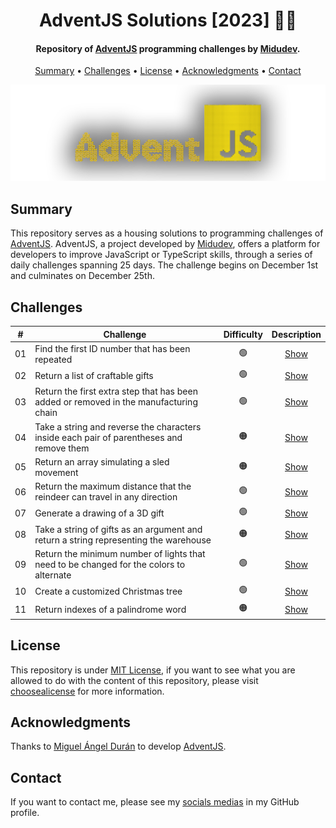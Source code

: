 <h1 align="center">
    AdventJS Solutions [2023] 🎅🎄
</h1>

<h4 align="center">
    Repository of <a href="https://adventjs.dev/es" target="_blank">AdventJS<a> programming challenges by <a href="https://www.linkedin.com/in/midudev/" target="_blank">Midudev</a>.
</h4>

<p align="center">
    <a href="#----summary">Summary</a> •
    <a href="#----challenges">Challenges</a> •
    <a href="#----license">License</a> •
    <a href="#----acknowledgments">Acknowledgments</a> •
    <a href="#----contact">Contact</a>
</p>

<p align="center">
    <img src="./.github/adventjs-logo.png" width="625">
</p>

<h2>
    Summary
</h2>
<p>
    This repository serves as a housing solutions to programming challenges of <a href="https://adventjs.dev/es" target="_blank">AdventJS<a>. AdventJS, a project developed by <a href="https://www.linkedin.com/in/midudev/" target="_blank">Midudev</a>, offers a platform for developers to improve JavaScript or TypeScript skills, through a series of daily challenges spanning 25 days. The challenge begins on December 1st and culminates on December 25th.
</p>

<h2>
    Challenges
</h2>

|  #  | Challenge                                                                                | Difficulty |        Description         |
| :-: | ---------------------------------------------------------------------------------------- | :--------: | :------------------------: |
| 01  | Find the first ID number that has been repeated                                          |     🟢     | [Show](./src/01-challenge) |
| 02  | Return a list of craftable gifts                                                         |     🟢     | [Show](./src/02-challenge) |
| 03  | Return the first extra step that has been added or removed in the manufacturing chain    |     🟢     | [Show](./src/03-challenge) |
| 04  | Take a string and reverse the characters inside each pair of parentheses and remove them |     🟠     | [Show](./src/04-challenge) |
| 05  | Return an array simulating a sled movement                                               |     🟠     | [Show](./src/05-challenge) |
| 06  | Return the maximum distance that the reindeer can travel in any direction                |     🟢     | [Show](./src/06-challenge) |
| 07  | Generate a drawing of a 3D gift                                                          |     🟢     | [Show](./src/07-challenge) |
| 08  | Take a string of gifts as an argument and return a string representing the warehouse     |     🟠     | [Show](./src/08-challenge) |
| 09  | Return the minimum number of lights that need to be changed for the colors to alternate  |     🟢     | [Show](./src/09-challenge) |
| 10  | Create a customized Christmas tree                                                       |     🟢     | [Show](./src/10-challenge) |
| 11  | Return indexes of a palindrome word                                                      |     🟠     | [Show](./src/11-challenge) |

<h2>
    License
</h2>
<p>
    This repository is under <a href="./LICENSE" target="_blank">MIT License</a>, if you want to see what you are allowed to do with the content of this repository, please visit <a href="https://choosealicense.com/licenses/" target="_blank">choosealicense</a> for more information.
</p>

<h2>
    Acknowledgments
</h2>
<p>
    Thanks to <a href="https://www.linkedin.com/in/midudev/" target="_blank">Miguel Ángel Durán</a> to develop <a href="https://adventjs.dev/es" target="_blank">AdventJS<a>.
</p>

<h2>
    Contact
</h1>
<p>
    If you want to contact me, please see my <a href="https://github.com/hozlucas28" target="_blank">socials medias</a> in my GitHub profile.
</p>
